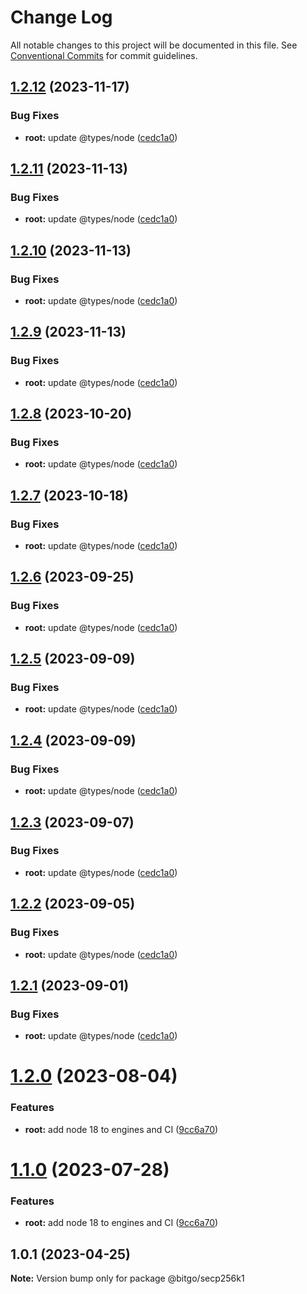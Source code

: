 # Change Log

All notable changes to this project will be documented in this file.
See [Conventional Commits](https://conventionalcommits.org) for commit guidelines.

## [1.2.12](https://github.com/BitGo/BitGoJS/compare/@bitgo/secp256k1@1.2.0...@bitgo/secp256k1@1.2.12) (2023-11-17)

### Bug Fixes

- **root:** update @types/node ([cedc1a0](https://github.com/BitGo/BitGoJS/commit/cedc1a0035e79bb42fda57bf6ac29d606242f50b))

## [1.2.11](https://github.com/BitGo/BitGoJS/compare/@bitgo/secp256k1@1.2.0...@bitgo/secp256k1@1.2.11) (2023-11-13)

### Bug Fixes

- **root:** update @types/node ([cedc1a0](https://github.com/BitGo/BitGoJS/commit/cedc1a0035e79bb42fda57bf6ac29d606242f50b))

## [1.2.10](https://github.com/BitGo/BitGoJS/compare/@bitgo/secp256k1@1.2.0...@bitgo/secp256k1@1.2.10) (2023-11-13)

### Bug Fixes

- **root:** update @types/node ([cedc1a0](https://github.com/BitGo/BitGoJS/commit/cedc1a0035e79bb42fda57bf6ac29d606242f50b))

## [1.2.9](https://github.com/BitGo/BitGoJS/compare/@bitgo/secp256k1@1.2.0...@bitgo/secp256k1@1.2.9) (2023-11-13)

### Bug Fixes

- **root:** update @types/node ([cedc1a0](https://github.com/BitGo/BitGoJS/commit/cedc1a0035e79bb42fda57bf6ac29d606242f50b))

## [1.2.8](https://github.com/BitGo/BitGoJS/compare/@bitgo/secp256k1@1.2.0...@bitgo/secp256k1@1.2.8) (2023-10-20)

### Bug Fixes

- **root:** update @types/node ([cedc1a0](https://github.com/BitGo/BitGoJS/commit/cedc1a0035e79bb42fda57bf6ac29d606242f50b))

## [1.2.7](https://github.com/BitGo/BitGoJS/compare/@bitgo/secp256k1@1.2.0...@bitgo/secp256k1@1.2.7) (2023-10-18)

### Bug Fixes

- **root:** update @types/node ([cedc1a0](https://github.com/BitGo/BitGoJS/commit/cedc1a0035e79bb42fda57bf6ac29d606242f50b))

## [1.2.6](https://github.com/BitGo/BitGoJS/compare/@bitgo/secp256k1@1.2.0...@bitgo/secp256k1@1.2.6) (2023-09-25)

### Bug Fixes

- **root:** update @types/node ([cedc1a0](https://github.com/BitGo/BitGoJS/commit/cedc1a0035e79bb42fda57bf6ac29d606242f50b))

## [1.2.5](https://github.com/BitGo/BitGoJS/compare/@bitgo/secp256k1@1.2.0...@bitgo/secp256k1@1.2.5) (2023-09-09)

### Bug Fixes

- **root:** update @types/node ([cedc1a0](https://github.com/BitGo/BitGoJS/commit/cedc1a0035e79bb42fda57bf6ac29d606242f50b))

## [1.2.4](https://github.com/BitGo/BitGoJS/compare/@bitgo/secp256k1@1.2.0...@bitgo/secp256k1@1.2.4) (2023-09-09)

### Bug Fixes

- **root:** update @types/node ([cedc1a0](https://github.com/BitGo/BitGoJS/commit/cedc1a0035e79bb42fda57bf6ac29d606242f50b))

## [1.2.3](https://github.com/BitGo/BitGoJS/compare/@bitgo/secp256k1@1.2.0...@bitgo/secp256k1@1.2.3) (2023-09-07)

### Bug Fixes

- **root:** update @types/node ([cedc1a0](https://github.com/BitGo/BitGoJS/commit/cedc1a0035e79bb42fda57bf6ac29d606242f50b))

## [1.2.2](https://github.com/BitGo/BitGoJS/compare/@bitgo/secp256k1@1.2.0...@bitgo/secp256k1@1.2.2) (2023-09-05)

### Bug Fixes

- **root:** update @types/node ([cedc1a0](https://github.com/BitGo/BitGoJS/commit/cedc1a0035e79bb42fda57bf6ac29d606242f50b))

## [1.2.1](https://github.com/BitGo/BitGoJS/compare/@bitgo/secp256k1@1.2.0...@bitgo/secp256k1@1.2.1) (2023-09-01)

### Bug Fixes

- **root:** update @types/node ([cedc1a0](https://github.com/BitGo/BitGoJS/commit/cedc1a0035e79bb42fda57bf6ac29d606242f50b))

# [1.2.0](https://github.com/BitGo/BitGoJS/compare/@bitgo/secp256k1@1.0.1...@bitgo/secp256k1@1.2.0) (2023-08-04)

### Features

- **root:** add node 18 to engines and CI ([9cc6a70](https://github.com/BitGo/BitGoJS/commit/9cc6a70ba807161b7c6a0ebe3d7c47f25c7c8eca))

# [1.1.0](https://github.com/BitGo/BitGoJS/compare/@bitgo/secp256k1@1.0.1...@bitgo/secp256k1@1.1.0) (2023-07-28)

### Features

- **root:** add node 18 to engines and CI ([9cc6a70](https://github.com/BitGo/BitGoJS/commit/9cc6a70ba807161b7c6a0ebe3d7c47f25c7c8eca))

## 1.0.1 (2023-04-25)

**Note:** Version bump only for package @bitgo/secp256k1
